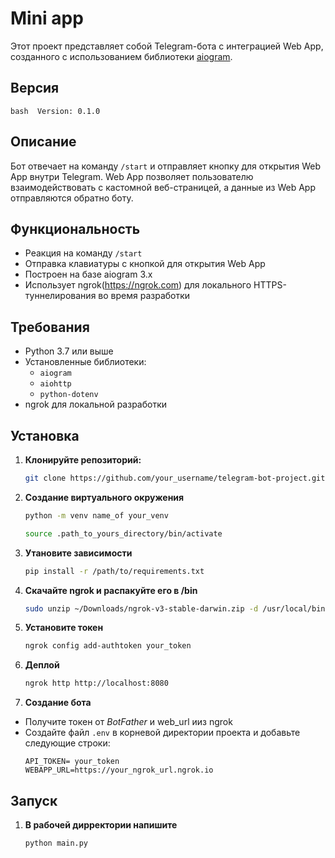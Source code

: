 # Mini app

Этот проект представляет собой Telegram-бота с интеграцией Web App, созданного с использованием библиотеки [aiogram](https://docs.aiogram.dev/).

## Версия

``bash 
Version: 0.1.0
``
## Описание

Бот отвечает на команду `/start` и отправляет кнопку для открытия Web App внутри Telegram. Web App позволяет пользователю взаимодействовать с кастомной веб-страницей, а данные из Web App отправляются обратно боту.

## Функциональность

- Реакция на команду `/start`
- Отправка клавиатуры с кнопкой для открытия Web App
- Построен на базе aiogram 3.x
- Использует ngrok(https://ngrok.com) для локального HTTPS-туннелирования во время разработки

## Требования

- Python 3.7 или выше
- Установленные библиотеки:
  - `aiogram`
  - `aiohttp`
  - `python-dotenv`
- ngrok для локальной разработки

## Установка

1. **Клонируйте репозиторий:**

   ```bash
   git clone https://github.com/your_username/telegram-bot-project.git
   ```
2. **Создание виртуального окружения**
    ```bash
    python -m venv name_of your_venv
    ```
    ```bash
    source .path_to_yours_directory/bin/activate
    ```
2. **Утановите зависимости**
    ```bash
    pip install -r /path/to/requirements.txt
    ```
3. **Скачайте ngrok и распакуйте его в /bin**
    ```bash
    sudo unzip ~/Downloads/ngrok-v3-stable-darwin.zip -d /usr/local/bin
    ```
4. **Установите токен**
    ```bash
    ngrok config add-authtoken your_token
    ```
5. **Деплой**
    ```bash
    ngrok http http://localhost:8080
    ```
6. **Создание бота**
* Получите токен от *BotFather* и web_url ииз ngrok
* Создайте файл `.env` в корневой директории проекта и добавьте следующие строки:
    ```dotenv
    API_TOKEN= your_token
    WEBAPP_URL=https://your_ngrok_url.ngrok.io

    ```
## Запуск
1. **В рабочей дирректории напишите**
    ```bash
    python main.py
    ```